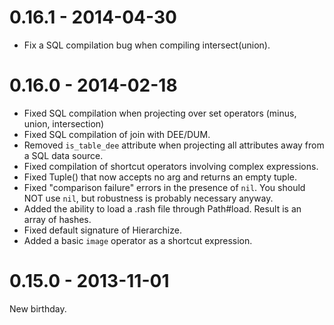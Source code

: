 # 0.16.1 - 2014-04-30

* Fix a SQL compilation bug when compiling intersect(union).

# 0.16.0 - 2014-02-18

* Fixed SQL compilation when projecting over set operators (minus, union,
  intersection)
* Fixed SQL compilation of join with DEE/DUM.
* Removed `is_table_dee` attribute when projecting all attributes away from
  a SQL data source.
* Fixed compilation of shortcut operators involving complex expressions.
* Fixed Tuple() that now accepts no arg and returns an empty tuple.
* Fixed "comparison failure" errors in the presence of `nil`. You should NOT
  use `nil`, but robustness is probably necessary anyway.
* Added the ability to load a .rash file through Path#load. Result is an array
  of hashes.
* Fixed default signature of Hierarchize.
* Added a basic `image` operator as a shortcut expression.

# 0.15.0 - 2013-11-01

New birthday.
